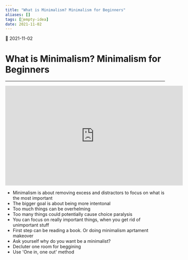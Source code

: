 ```yaml
---
title: "What is Minimalism? Minimalism for Beginners"
aliases: []
tags: [💭empty-idea]
date: 2021-11-02
---
```

🌱 2021-11-02
# What is Minimalism? Minimalism for Beginners
___

<iframe width="560" height="315" src="https://www.youtube-nocookie.com/embed/vIoqqsYSIwY" title="YouTube video player" frameborder="0" allow="accelerometer; autoplay; clipboard-write; encrypted-media; gyroscope; picture-in-picture" allowfullscreen></iframe>

- Minimalism is about removing excess and distractors to focus on what is the most important
- The bigger goal is about being more intentonal
- Too much things can be overhelming
- Too many things could potentially cause choice paralysis
- You can focus on really important things, when you get rid of unimportant stuff
- First step can be reading a book. Or doing minimalism aprtament makeover
- Ask yourself why do you want be a minimalist?
- Decluter one room for beggining
- Use 'One in, one out' method